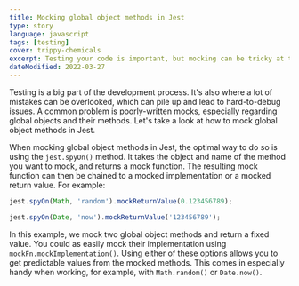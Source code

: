 ```yaml
---
title: Mocking global object methods in Jest
type: story
language: javascript
tags: [testing]
cover: trippy-chemicals
excerpt: Testing your code is important, but mocking can be tricky at times. Here's a quick guide on how to mock global object methods in Jest.
dateModified: 2022-03-27
---
```


Testing is a big part of the development process. It's also where a lot of mistakes can be overlooked, which can pile up and lead to hard-to-debug issues. A common problem is poorly-written mocks, especially regarding global objects and their methods. Let's take a look at how to mock global object methods in Jest.

When mocking global object methods in Jest, the optimal way to do so is using the `jest.spyOn()` method. It takes the object and name of the method you want to mock, and returns a mock function. The resulting mock function can then be chained to a mocked implementation or a mocked return value. For example:

```js
jest.spyOn(Math, 'random').mockReturnValue(0.123456789);

jest.spyOn(Date, 'now').mockReturnValue('123456789');
```

In this example, we mock two global object methods and return a fixed value. You could as easily mock their implementation using `mockFn.mockImplementation()`. Using either of these options allows you to get predictable values from the mocked methods. This comes in especially handy when working, for example, with `Math.random()` or `Date.now()`.
